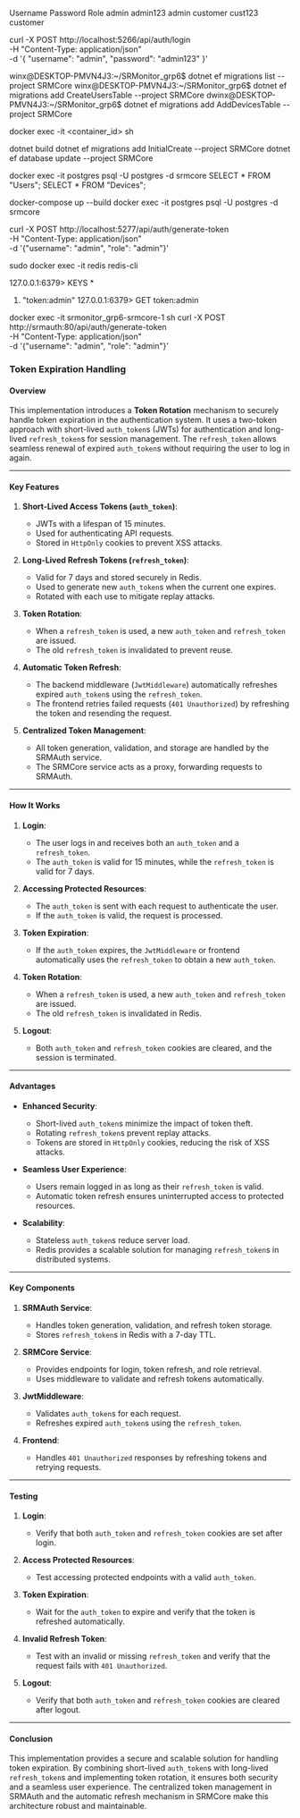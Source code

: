 Username	Password	Role
admin	admin123	admin
customer	cust123	customer


curl -X POST http://localhost:5266/api/auth/login \
-H "Content-Type: application/json" \
-d '{
  "username": "admin",
  "password": "admin123"
}'



winx@DESKTOP-PMVN4J3:~/SRMonitor_grp6$ dotnet ef migrations list --project SRMCore
winx@DESKTOP-PMVN4J3:~/SRMonitor_grp6$ dotnet ef migrations add CreateUsersTable --project SRMCore
dwinx@DESKTOP-PMVN4J3:~/SRMonitor_grp6$ dotnet ef migrations add AddDevicesTable --project SRMCore



docker exec -it <container_id> sh

dotnet build
dotnet ef migrations add InitialCreate --project SRMCore
dotnet ef database update --project SRMCore


docker exec -it postgres psql -U postgres -d srmcore
SELECT * FROM "Users";
SELECT * FROM "Devices";


docker-compose up --build
docker exec -it postgres psql -U postgres -d srmcore







curl -X POST http://localhost:5277/api/auth/generate-token \
-H "Content-Type: application/json" \
-d '{"username": "admin", "role": "admin"}'


sudo docker exec -it redis redis-cli


127.0.0.1:6379> KEYS *
1) "token:admin"
127.0.0.1:6379> GET token:admin



docker exec -it srmonitor_grp6-srmcore-1 sh
curl -X POST http://srmauth:80/api/auth/generate-token \
-H "Content-Type: application/json" \
-d '{"username": "admin", "role": "admin"}'



### **Token Expiration Handling**

#### **Overview**
This implementation introduces a **Token Rotation** mechanism to securely handle token expiration in the authentication system. It uses a two-token approach with short-lived `auth_token`s (JWTs) for authentication and long-lived `refresh_token`s for session management. The `refresh_token` allows seamless renewal of expired `auth_token`s without requiring the user to log in again.

---

#### **Key Features**
1. **Short-Lived Access Tokens (`auth_token`)**:
   - JWTs with a lifespan of 15 minutes.
   - Used for authenticating API requests.
   - Stored in `HttpOnly` cookies to prevent XSS attacks.

2. **Long-Lived Refresh Tokens (`refresh_token`)**:
   - Valid for 7 days and stored securely in Redis.
   - Used to generate new `auth_token`s when the current one expires.
   - Rotated with each use to mitigate replay attacks.

3. **Token Rotation**:
   - When a `refresh_token` is used, a new `auth_token` and `refresh_token` are issued.
   - The old `refresh_token` is invalidated to prevent reuse.

4. **Automatic Token Refresh**:
   - The backend middleware (`JwtMiddleware`) automatically refreshes expired `auth_token`s using the `refresh_token`.
   - The frontend retries failed requests (`401 Unauthorized`) by refreshing the token and resending the request.

5. **Centralized Token Management**:
   - All token generation, validation, and storage are handled by the SRMAuth service.
   - The SRMCore service acts as a proxy, forwarding requests to SRMAuth.

---

#### **How It Works**
1. **Login**:
   - The user logs in and receives both an `auth_token` and a `refresh_token`.
   - The `auth_token` is valid for 15 minutes, while the `refresh_token` is valid for 7 days.

2. **Accessing Protected Resources**:
   - The `auth_token` is sent with each request to authenticate the user.
   - If the `auth_token` is valid, the request is processed.

3. **Token Expiration**:
   - If the `auth_token` expires, the `JwtMiddleware` or frontend automatically uses the `refresh_token` to obtain a new `auth_token`.

4. **Token Rotation**:
   - When a `refresh_token` is used, a new `auth_token` and `refresh_token` are issued.
   - The old `refresh_token` is invalidated in Redis.

5. **Logout**:
   - Both `auth_token` and `refresh_token` cookies are cleared, and the session is terminated.

---

#### **Advantages**
- **Enhanced Security**:
  - Short-lived `auth_token`s minimize the impact of token theft.
  - Rotating `refresh_token`s prevent replay attacks.
  - Tokens are stored in `HttpOnly` cookies, reducing the risk of XSS attacks.

- **Seamless User Experience**:
  - Users remain logged in as long as their `refresh_token` is valid.
  - Automatic token refresh ensures uninterrupted access to protected resources.

- **Scalability**:
  - Stateless `auth_token`s reduce server load.
  - Redis provides a scalable solution for managing `refresh_token`s in distributed systems.

---

#### **Key Components**
1. **SRMAuth Service**:
   - Handles token generation, validation, and refresh token storage.
   - Stores `refresh_token`s in Redis with a 7-day TTL.

2. **SRMCore Service**:
   - Provides endpoints for login, token refresh, and role retrieval.
   - Uses middleware to validate and refresh tokens automatically.

3. **JwtMiddleware**:
   - Validates `auth_token`s for each request.
   - Refreshes expired `auth_token`s using the `refresh_token`.

4. **Frontend**:
   - Handles `401 Unauthorized` responses by refreshing tokens and retrying requests.

---

#### **Testing**
1. **Login**:
   - Verify that both `auth_token` and `refresh_token` cookies are set after login.

2. **Access Protected Resources**:
   - Test accessing protected endpoints with a valid `auth_token`.

3. **Token Expiration**:
   - Wait for the `auth_token` to expire and verify that the token is refreshed automatically.

4. **Invalid Refresh Token**:
   - Test with an invalid or missing `refresh_token` and verify that the request fails with `401 Unauthorized`.

5. **Logout**:
   - Verify that both `auth_token` and `refresh_token` cookies are cleared after logout.

---

#### **Conclusion**
This implementation provides a secure and scalable solution for handling token expiration. By combining short-lived `auth_token`s with long-lived `refresh_token`s and implementing token rotation, it ensures both security and a seamless user experience. The centralized token management in SRMAuth and the automatic refresh mechanism in SRMCore make this architecture robust and maintainable.
